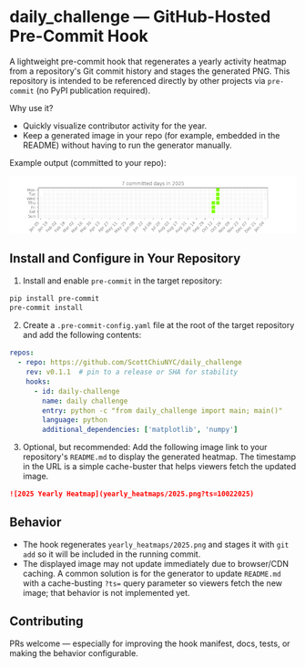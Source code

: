 # daily_challenge — GitHub-Hosted Pre-Commit Hook

A lightweight pre-commit hook that regenerates a yearly activity heatmap from a repository's Git commit history and stages the generated PNG. This repository is intended to be referenced directly by other projects via `pre-commit` (no PyPI publication required).

Why use it?
- Quickly visualize contributor activity for the year.
- Keep a generated image in your repo (for example, embedded in the README) without having to run the generator manually.

Example output (committed to your repo):

![2025 Yearly Heatmap](yearly_heatmaps/2025.png?ts=10142025)

## Install and Configure in Your Repository

1. Install and enable `pre-commit` in the target repository:

```bash
pip install pre-commit
pre-commit install
```

2. Create a `.pre-commit-config.yaml` file at the root of the target repository and add the following contents:

```yaml
repos:
  - repo: https://github.com/ScottChiuNYC/daily_challenge
    rev: v0.1.1  # pin to a release or SHA for stability
    hooks:
      - id: daily-challenge
        name: daily challenge
        entry: python -c "from daily_challenge import main; main()"
        language: python
        additional_dependencies: ['matplotlib', 'numpy']
```

3. Optional, but recommended: Add the following image link to your repository's `README.md` to display the generated heatmap. The timestamp in the URL is a simple cache-buster that helps viewers fetch the updated image.

```md
![2025 Yearly Heatmap](yearly_heatmaps/2025.png?ts=10022025)
```

## Behavior

- The hook regenerates `yearly_heatmaps/2025.png` and stages it with `git add` so it will be included in the running commit.
- The displayed image may not update immediately due to browser/CDN caching. A common solution is for the generator to update `README.md` with a cache-busting `?ts=` query parameter so viewers fetch the new image; that behavior is not implemented yet.

## Contributing

PRs welcome — especially for improving the hook manifest, docs, tests, or making the behavior configurable.


